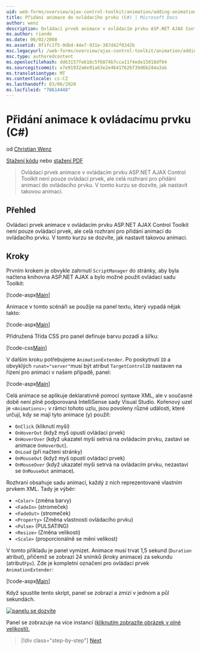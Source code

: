 ```yaml
---
uid: web-forms/overview/ajax-control-toolkit/animation/adding-animation-to-a-control-cs
title: Přidání animace do ovládacího prvku (C#) | Microsoft Docs
author: wenz
description: Ovládací prvek animace v ovládacím prvku ASP.NET AJAX Control Toolkit není pouze ovládací prvek, ale celá rozhraní pro přidání animací do ovládacího prvku. V tomto kurzu se dozvíte, jak...
ms.author: riande
ms.date: 06/02/2008
ms.assetid: 0f1fc1f5-9dbd-44e7-931e-387d42f0342b
msc.legacyurl: /web-forms/overview/ajax-control-toolkit/animation/adding-animation-to-a-control-cs
msc.type: authoredcontent
ms.openlocfilehash: dd63157fe616c5f6874b7cca11f4ede15018df04
ms.sourcegitcommit: e7e91932a6e91a63e2e46417626f39d6b244a3ab
ms.translationtype: MT
ms.contentlocale: cs-CZ
ms.lasthandoff: 03/06/2020
ms.locfileid: "78614448"
---
```

# <a name="adding-animation-to-a-control-c"></a>Přidání animace k ovládacímu prvku (C#)

od [Christian Wenz](https://github.com/wenz)

[Stažení kódu](https://download.microsoft.com/download/f/9/a/f9a26acd-8df4-4484-8a18-199e4598f411/Animation1.cs.zip) nebo [stažení PDF](https://download.microsoft.com/download/6/7/1/6718d452-ff89-4d3f-a90e-c74ec2d636a3/animation1CS.pdf)

> Ovládací prvek animace v ovládacím prvku ASP.NET AJAX Control Toolkit není pouze ovládací prvek, ale celá rozhraní pro přidání animací do ovládacího prvku. V tomto kurzu se dozvíte, jak nastavit takovou animaci.

## <a name="overview"></a>Přehled

Ovládací prvek animace v ovládacím prvku ASP.NET AJAX Control Toolkit není pouze ovládací prvek, ale celá rozhraní pro přidání animací do ovládacího prvku. V tomto kurzu se dozvíte, jak nastavit takovou animaci.

## <a name="steps"></a>Kroky

Prvním krokem je obvykle zahrnutí `ScriptManager` do stránky, aby byla načtena knihovna ASP.NET AJAX a bylo možné použít ovládací sadu Toolkit:

[!code-aspx[Main](adding-animation-to-a-control-cs/samples/sample1.aspx)]

Animace v tomto scénáři se použije na panel textu, který vypadá nějak takto:

[!code-aspx[Main](adding-animation-to-a-control-cs/samples/sample2.aspx)]

Přidružená Třída CSS pro panel definuje barvu pozadí a šířku:

[!code-css[Main](adding-animation-to-a-control-cs/samples/sample3.css)]

V dalším kroku potřebujeme `AnimationExtender`. Po poskytnutí `ID` a obvyklých `runat="server"`musí být atribut `TargetControlID` nastaven na řízení pro animaci v našem případě, panel:

[!code-aspx[Main](adding-animation-to-a-control-cs/samples/sample4.aspx)]

Celá animace se aplikuje deklarativně pomocí syntaxe XML, ale v současné době není plně podporovaná IntelliSense sady Visual Studio. Kořenový uzel je `<Animations>;` v rámci tohoto uzlu, jsou povoleny různé události, které určují, kdy se mají tyto animace (y) použít:

- `OnClick` (kliknutí myší)
- `OnHoverOut` (když myš opustí ovládací prvek)
- `OnHoverOver` (když ukazatel myši setrvá na ovládacím prvku, zastaví se animace `OnHoverOut`).
- `OnLoad` (při načtení stránky)
- `OnMouseOut` (když myš opustí ovládací prvek)
- `OnMouseOver` (když ukazatel myši setrvá na ovládacím prvku, nezastaví se `OnMouseOut` animace).

Rozhraní obsahuje sadu animací, každý z nich reprezentované vlastním prvkem XML. Tady je výběr:

- `<Color>` (změna barvy)
- `<FadeIn>` (stromeček)
- `<FadeOut>` (stromeček)
- `<Property>` (Změna vlastnosti ovládacího prvku)
- `<Pulse>` (PULSATING)
- `<Resize>` (Změna velikosti)
- `<Scale>` (proporcionálně se mění velikost)

V tomto příkladu je panel vymizet. Animace musí trvat 1,5 sekund (`Duration` atribut), přičemž se zobrazí 24 snímků (kroky animace) za sekundu (atribut`Fps`). Zde je kompletní označení pro ovládací prvek `AnimationExtender`:

[!code-aspx[Main](adding-animation-to-a-control-cs/samples/sample5.aspx)]

Když spustíte tento skript, panel se zobrazí a zmizí v jednom a půl sekundách.

[![panelu se dozvíte](adding-animation-to-a-control-cs/_static/image2.png)](adding-animation-to-a-control-cs/_static/image1.png)

Panel se zobrazuje na více instancí ([kliknutím zobrazíte obrázek v plné velikosti).](adding-animation-to-a-control-cs/_static/image3.png)

> [!div class="step-by-step"]
> [Next](executing-several-animations-at-the-same-time-cs.md)
